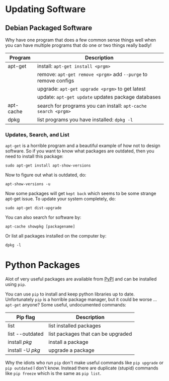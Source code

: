 # Updating Software

## Debian Packaged Software

Why have one program that does a few common sense things well when you can have multiple programs that do one or two things really badly!

| Program   | Description                                                    |
|-----------|----------------------------------------------------------------|
| apt-get   | install: `apt-get install <prgm>`                              |
|           | remove: `apt-get remove <prgm>` add `--purge` to remove configs|
|           | upgrade: `apt-get upgrade <prgm>` to get latest                |
|           | update: `apt-get update` updates package databases             |
| apt-cache | search for programs you can install: `apt-cache search <prgm>` |
| dpkg      | list programs you have installed: `dpkg -l`                    |

### Updates, Search, and List

`apt-get` is a horrible program and a beautiful example of how not to design software. So if you want to know what packages are outdated, then you need to install this package:

	sudo apt-get install apt-show-versions

Now to figure out what is outdated, do:

	apt-show-versions -u

Now some packages will get `kept back` which seems to be some strange apt-get issue. To
update your system completely, do:

    sudo apt-get dist-upgrade

You can also search for software by:

    apt-cache showpkg [packagename]
    
Or list all packages installed on the computer by:

    dpkg -l

# Python Packages 

Alot of very useful packages are available from [PyPI](https://pypi.python.org/pypi) and can be installed using `pip`.

You can use `pip` to install and keep python libraries up to date. Unfortunately `pip` is a horrible package manager, but it could be worse ... `apt-get` anyone? Some useful, undocumented commands:

| Pip flag        | Description                        |
|-----------------|------------------------------------|
| list            | list installed packages            |
| list --outdated | list packages that can be upgraded |
| install _pkg_   | install a package                  |
| install -U _pkg_| upgrade a package                  |


Why the idiots who run `pip` don't make useful commands like `pip upgrade` or `pip outdated` I don't know. Instead there are duplicate (stupid) commands like `pip freeze` which is the same as `pip list`.


